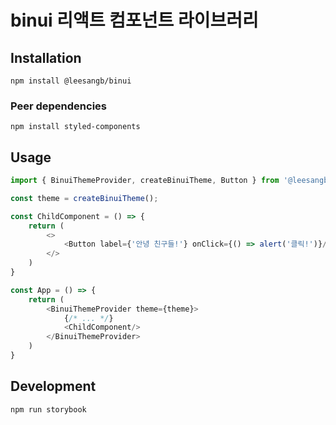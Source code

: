 # binui 리액트 컴포넌트 라이브러리

## Installation

```shell
npm install @leesangb/binui
```

### Peer dependencies

```shell
npm install styled-components
```

## Usage

```typescript jsx
import { BinuiThemeProvider, createBinuiTheme, Button } from '@leesangb/binui';

const theme = createBinuiTheme();

const ChildComponent = () => {
    return (
        <>
            <Button label={'안녕 친구들!'} onClick={() => alert('클릭!')}/>
        </>
    )
}

const App = () => {
    return (
        <BinuiThemeProvider theme={theme}>
            {/* ... */}
            <ChildComponent/>
        </BinuiThemeProvider>
    )
}
```

## Development

```shell
npm run storybook
```